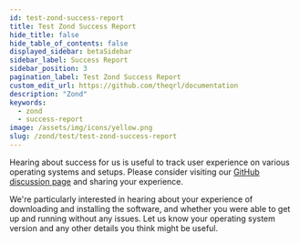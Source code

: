 ```yaml
---
id: test-zond-success-report
title: Test Zond Success Report 
hide_title: false
hide_table_of_contents: false
displayed_sidebar: betaSidebar
sidebar_label: Success Report 
sidebar_position: 3
pagination_label: Test Zond Success Report 
custom_edit_url: https://github.com/theqrl/documentation
description: "Zond"
keywords:
  - zond
  - success-report
image: /assets/img/icons/yellow.png
slug: /zond/test/test-zond-success-report
---
```



Hearing about success for us is useful to track user experience on various operating systems and setups.  Please consider visiting our [GitHub discussion page](https://github.com/theQRL/go-zond/discussions) and sharing your experience.

We're particularly interested in hearing about your experience of downloading and installing the software, and whether you were able to get up and running without any issues.  Let us know your operating system version and any other details you think might be useful.
